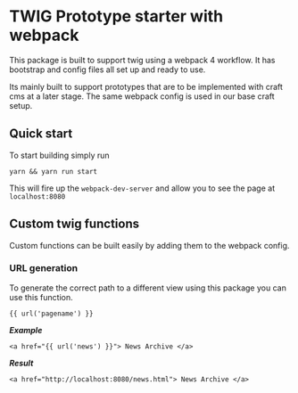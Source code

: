 # TWIG Prototype starter with webpack

This package is built to support twig using a webpack 4 workflow.
It has bootstrap and config files all set up and ready to use.

Its mainly built to support prototypes that are to be implemented
with craft cms at a later stage. The same webpack config is used in
our base craft setup.


## Quick start

To start building simply run

`yarn && yarn run start`

This will fire up the `webpack-dev-server` and allow you to see the page at
`localhost:8080`



## Custom twig functions

Custom functions can be built easily by adding them to the webpack config.


### URL generation

To generate the correct path to a different view using this package you can use this function.

```{{ url('pagename') }}```

***Example***
```TWIG
<a href="{{ url('news') }}"> News Archive </a>
```

***Result***
```TWIG
<a href="http://localhost:8080/news.html"> News Archive </a>
```